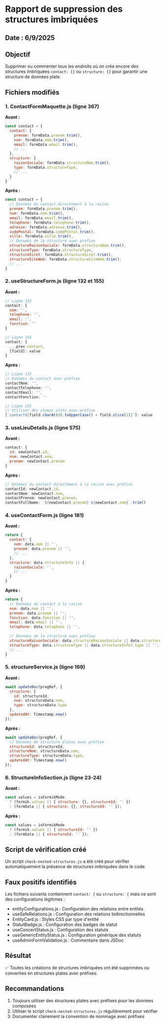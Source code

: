# Rapport de suppression des structures imbriquées

## Date : 6/9/2025

## Objectif
Supprimer ou commenter tous les endroits où on crée encore des structures imbriquées `contact: {}` ou `structure: {}` pour garantir une structure de données plate.

## Fichiers modifiés

### 1. ContactFormMaquette.js (ligne 367)
**Avant :**
```javascript
const contact = {
  contact: {
    prenom: formData.prenom.trim(),
    nom: formData.nom.trim(),
    email: formData.email.trim(),
    // ...
  },
  structure: {
    raisonSociale: formData.structureNom.trim(),
    type: formData.structureType,
    // ...
  }
}
```

**Après :**
```javascript
const contact = {
  // Données du contact directement à la racine
  prenom: formData.prenom.trim(),
  nom: formData.nom.trim(),
  email: formData.email.trim(),
  telephone: formData.telephone.trim(),
  adresse: formData.adresse.trim(),
  codePostal: formData.codePostal.trim(),
  ville: formData.ville.trim(),
  // Données de la structure avec préfixe
  structureRaisonSociale: formData.structureNom.trim(),
  structureType: formData.structureType,
  structureSiret: formData.structureSiret.trim(),
  structureSiteWeb: formData.structureSiteWeb.trim(),
  // ...
}
```

### 2. useStructureForm.js (ligne 132 et 155)
**Avant :**
```javascript
// Ligne 132
contact: {
  nom: '',
  telephone: '',
  email: '',
  fonction: ''
}

// Ligne 155
contact: {
  ...prev.contact,
  [field]: value
}
```

**Après :**
```javascript
// Ligne 132
// Données du contact avec préfixe
contactNom: '',
contactTelephone: '',
contactEmail: '',
contactFonction: ''

// Ligne 155
// Utiliser des champs plats avec préfixe
[`contact${field.charAt(0).toUpperCase() + field.slice(1)}`]: value
```

### 3. useLieuDetails.js (ligne 575)
**Avant :**
```javascript
contact: {
  id: newContact.id,
  nom: newContact.nom,
  prenom: newContact.prenom
}
```

**Après :**
```javascript
// Données du contact directement à la racine avec préfixe
contactId: newContact.id,
contactNom: newContact.nom,
contactPrenom: newContact.prenom,
contactFullName: `${newContact.prenom} ${newContact.nom}`.trim()
```

### 4. useContactForm.js (ligne 181)
**Avant :**
```javascript
return {
  contact: {
    nom: data.nom || '',
    prenom: data.prenom || '',
    // ...
  },
  structure: data.structureInfo || {
    raisonSociale: '',
    // ...
  }
}
```

**Après :**
```javascript
return {
  // Données du contact à la racine
  nom: data.nom || '',
  prenom: data.prenom || '',
  fonction: data.fonction || '',
  email: data.email || '',
  telephone: data.telephone || '',
  
  // Données de la structure avec préfixe
  structureRaisonSociale: data.structureRaisonSociale || data.structureInfo?.raisonSociale || '',
  structureType: data.structureType || data.structureInfo?.type || '',
  // ...
}
```

### 5. structureService.js (ligne 169)
**Avant :**
```javascript
await updateDoc(progRef, {
  structure: {
    id: structureId,
    nom: structureData.nom,
    type: structureData.type
  },
  updatedAt: Timestamp.now()
});
```

**Après :**
```javascript
await updateDoc(progRef, {
  // Données de structure plates avec préfixe
  structureId: structureId,
  structureNom: structureData.nom,
  structureType: structureData.type,
  updatedAt: Timestamp.now()
});
```

### 6. StructureInfoSection.js (ligne 23-24)
**Avant :**
```javascript
const values = isFormikMode 
  ? (formik.values || { structure: {}, structureId: '' })
  : (formData || { structure: {}, structureId: '' });
```

**Après :**
```javascript
const values = isFormikMode 
  ? (formik.values || { structureId: '' })
  : (formData || { structureId: '' });
```

## Script de vérification créé
Un script `check-nested-structures.js` a été créé pour vérifier automatiquement la présence de structures imbriquées dans le code.

## Faux positifs identifiés
Les fichiers suivants contiennent `contact: {` ou `structure: {` mais ce sont des configurations légitimes :
- entityConfigurations.js : Configuration des relations entre entités
- useSafeRelations.js : Configuration des relations bidirectionnelles
- EntityCard.js : Styles CSS par type d'entité
- StatutBadge.js : Configuration des badges de statut
- useConcertStatus.js : Configuration des statuts
- useGenericEntityStatus.js : Configuration générique des statuts
- useAdminFormValidation.js : Commentaire dans JSDoc

## Résultat
✅ Toutes les créations de structures imbriquées ont été supprimées ou converties en structures plates avec préfixes.

## Recommandations
1. Toujours utiliser des structures plates avec préfixes pour les données composées
2. Utiliser le script `check-nested-structures.js` régulièrement pour vérifier
3. Documenter clairement la convention de nommage avec préfixes